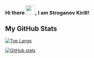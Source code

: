 ### Hi there <img src="https://raw.githubusercontent.com/MartinHeinz/MartinHeinz/master/wave.gif" width="30px">, I am Stroganov Kirill!

<!--
<p align="left">&nbsp;<img align="center" src="https://github-readme-stats.vercel.app/api?username=kiraplenkin&show_icons=true&hide_border=true&hide_title=true&include_all_commits=true" alt="kiraplenkin" /></p>
-->

## My GitHub Stats

[![Top Langs](https://github-readme-stats.vercel.app/api/top-langs/?username=kiraplenkin&hide=jupyter%20notebook&theme=graywhite)](https://github.com/anuraghazra/github-readme-stats)

[![GitHub stats](https://github-readme-stats.vercel.app/api?username=kiraplenkin&theme=graywhite)](https://github.com/anuraghazra/github-readme-stats)

<!--
**kiraplenkin/kiraplenkin** is a ✨ _special_ ✨ repository because its `README.md` (this file) appears on your GitHub profile.

Here are some ideas to get you started:

- 🔭 I’m currently working on ...
- 🌱 I’m currently learning ...
- 👯 I’m looking to collaborate on ...
- 🤔 I’m looking for help with ...
- 💬 Ask me about ...
- 📫 How to reach me: ...
- 😄 Pronouns: ...
- ⚡ Fun fact: ...
-->
